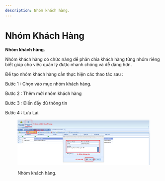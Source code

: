 ```yaml
---
description: Nhóm khách hàng.
---
```


# Nhóm Khách Hàng

**Nhóm khách hàng.**

Nhóm khách hàng có chức năng để phân chia khách hàng từng nhóm riêng biết giúp cho việc quản lý được nhanh chóng và dễ dàng hơn.

Để tạo nhóm khách hàng cần thực hiện các thao tác sau :

Bước 1 : Chọn vào mục nhóm khách hàng.

Bước 2 : Thêm mới  nhóm khách hàng

Bước 3 : Điền đầy đủ thông tin

Bước 4 : Lưu Lại.

<figure><img src="../.gitbook/assets/Screenshot 2023-03-22 112701.png" alt=""><figcaption><p>Nhóm khách hàng.</p></figcaption></figure>
